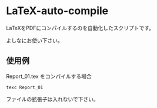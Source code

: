 # LaTeX-auto-compile

LaTeXをPDFにコンパイルするのを自動化したスクリプトです。

よしなにお使い下さい。

## 使用例

Report_01.tex をコンパイルする場合

```
texc Report_01
```

ファイルの拡張子は入れないで下さい。
